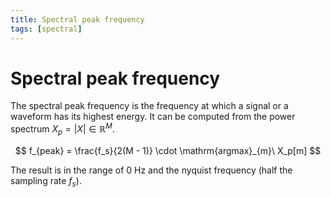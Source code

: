 ```yaml
---
title: Spectral peak frequency
tags: [spectral]
---
```


# Spectral peak frequency

The spectral peak frequency is the frequency at which a signal or a waveform has its highest energy.
It can be computed from the power spectrum $X_p = |X| \in \mathbb{R}^M$.

$$
f_{peak} = \frac{f_s}{2(M - 1)} \cdot \mathrm{argmax}_{m}\ X_p[m]
$$

The result is in the range of 0 Hz and the nyquist frequency (half the sampling rate $f_s$).
